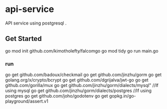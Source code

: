 # api-service
API service using   postgresql . 


## Get Started

go mod init github.com/kimotholefty/falcomgo
go mod tidy 
go run main.go
### run

go get github.com/badoux/checkmail
go get github.com/jinzhu/gorm
go get golang.org/x/crypto/bcrypt
go get github.com/dgrijalva/jwt-go
go get github.com/gorilla/mux
go get github.com/jinzhu/gorm/dialects/mysql" //If using mysql 
go get github.com/jinzhu/gorm/dialects/postgres //If using postgres
go get github.com/joho/godotenv
go get gopkg.in/go-playground/assert.v1


 